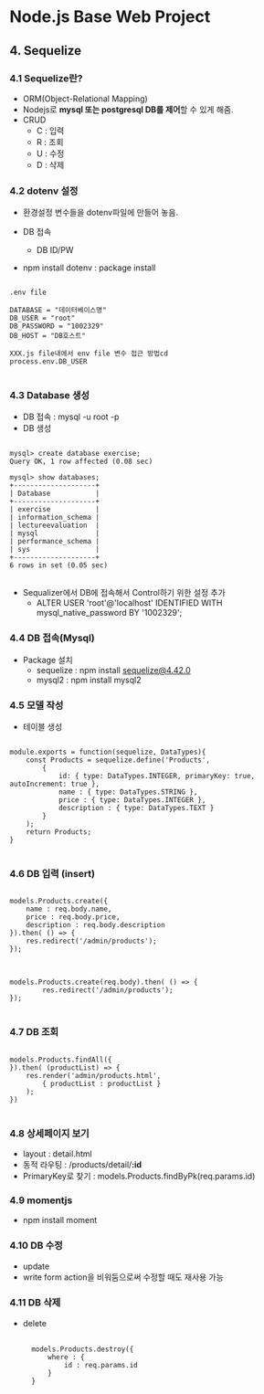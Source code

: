 # Node.js Base Web Project

## 4. Sequelize

### 4.1 Sequelize란?
- ORM(Object-Relational Mapping)
- Nodejs로 **mysql 또는 postgresql DB를 제어**할 수 있게 해줌.
- CRUD
    - C : 입력
    - R : 조회
    - U : 수정
    - D : 삭제

### 4.2 dotenv 설정
- 환경설정 변수들을 dotenv파일에 만들어 놓음.
- DB 접속
    - DB ID/PW

- npm install dotenv : package install
<pre>
<code>
.env file

DATABASE = "데이터베이스명"
DB_USER = "root"
DB_PASSWORD = "1002329"
DB_HOST = "DB호스트"

XXX.js file내에서 env file 변수 접근 방법cd 
process.env.DB_USER
</code>
</pre>

### 4.3 Database 생성
- DB 접속 : mysql -u root -p
- DB 생성
<pre>
<code>
mysql> create database exercise;
Query OK, 1 row affected (0.08 sec)

mysql> show databases;
+--------------------+
| Database           |
+--------------------+
| exercise           |
| information_schema |
| lectureevaluation  |
| mysql              |
| performance_schema |
| sys                |
+--------------------+
6 rows in set (0.05 sec)
</code>
</pre>

- Sequalizer에서 DB에 접속해서 Control하기 위한 설정 추가
    - ALTER USER 'root'@'localhost' IDENTIFIED WITH mysql_native_password BY '1002329';

### 4.4 DB 접속(Mysql)
- Package 설치
    - sequelize : npm install sequelize@4.42.0
    - mysql2 : npm install mysql2

### 4.5 모델 작성
- 테이블 생성
<pre>
<code>
module.exports = function(sequelize, DataTypes){
    const Products = sequelize.define('Products',
        {
            id: { type: DataTypes.INTEGER, primaryKey: true, autoIncrement: true },
            name : { type: DataTypes.STRING },
            price : { type: DataTypes.INTEGER },
            description : { type: DataTypes.TEXT }
        }
    );
    return Products;
} 
</code>
</pre>

### 4.6 DB 입력 (insert)
<pre>
<code>
models.Products.create({
    name : req.body.name,
    price : req.body.price,
    description : req.body.description
}).then( () => {
    res.redirect('/admin/products');
});
</code>
</pre>
<pre>
<code>
models.Products.create(req.body).then( () => {
        res.redirect('/admin/products');
});
</code>
</pre>

### 4.7 DB 조회
<pre>
<code>
models.Products.findAll({
}).then( (productList) => {
    res.render('admin/products.html', 
        { productList : productList }
    );
})
</code>
</pre>

### 4.8 상세페이지 보기
- layout : detail.html
- 동적 라우팅 : /products/detail/**:id**
- PrimaryKey로 찾기 : models.Products.findByPk(req.params.id)

### 4.9 momentjs
- npm install moment

### 4.10 DB 수정
- update
- write form action을 비워둠으로써 수정할 때도 재사용 가능

### 4.11 DB 삭제
- delete
    <pre>
    <code>
    models.Products.destroy({
        where : {
            id : req.params.id
        }
    }
    </code>
    </pre>
